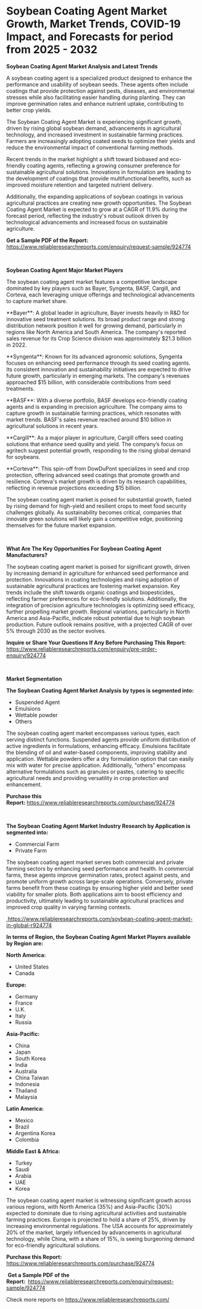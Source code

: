 <p><h1>Soybean Coating Agent Market Growth, Market Trends, COVID-19 Impact, and Forecasts for period from 2025 - 2032</h1></p><p><strong>Soybean Coating Agent Market Analysis and Latest Trends</strong></p>
<p><p>A soybean coating agent is a specialized product designed to enhance the performance and usability of soybean seeds. These agents often include coatings that provide protection against pests, diseases, and environmental stresses while also facilitating easier handling during planting. They can improve germination rates and enhance nutrient uptake, contributing to better crop yields.</p><p>The Soybean Coating Agent Market is experiencing significant growth, driven by rising global soybean demand, advancements in agricultural technology, and increased investment in sustainable farming practices. Farmers are increasingly adopting coated seeds to optimize their yields and reduce the environmental impact of conventional farming methods.</p><p>Recent trends in the market highlight a shift toward biobased and eco-friendly coating agents, reflecting a growing consumer preference for sustainable agricultural solutions. Innovations in formulation are leading to the development of coatings that provide multifunctional benefits, such as improved moisture retention and targeted nutrient delivery. </p><p>Additionally, the expanding applications of soybean coatings in various agricultural practices are creating new growth opportunities. The Soybean Coating Agent Market is expected to grow at a CAGR of 11.9% during the forecast period, reflecting the industry's robust outlook driven by technological advancements and increased focus on sustainable agriculture.</p></p>
<p><strong>Get a Sample PDF of the Report:&nbsp;</strong> <a href="https://www.reliableresearchreports.com/enquiry/request-sample/924774?utm_campaign=3573&utm_medium=2&utm_source=Github&utm_content=ia&utm_term=24032025&utm_id=soybean-coating-agent">https://www.reliableresearchreports.com/enquiry/request-sample/924774</a></p>
<p>&nbsp;</p>
<p><strong>Soybean Coating Agent Major Market Players</strong></p>
<p><p>The soybean coating agent market features a competitive landscape dominated by key players such as Bayer, Syngenta, BASF, Cargill, and Corteva, each leveraging unique offerings and technological advancements to capture market share.</p><p>**Bayer**: A global leader in agriculture, Bayer invests heavily in R&D for innovative seed treatment solutions. Its broad product range and strong distribution network position it well for growing demand, particularly in regions like North America and South America. The company's reported sales revenue for its Crop Science division was approximately $21.3 billion in 2022.</p><p>**Syngenta**: Known for its advanced agronomic solutions, Syngenta focuses on enhancing seed performance through its seed coating agents. Its consistent innovation and sustainability initiatives are expected to drive future growth, particularly in emerging markets. The company's revenues approached $15 billion, with considerable contributions from seed treatments.</p><p>**BASF**: With a diverse portfolio, BASF develops eco-friendly coating agents and is expanding in precision agriculture. The company aims to capture growth in sustainable farming practices, which resonates with market trends. BASF's sales revenue reached around $10 billion in agricultural solutions in recent years.</p><p>**Cargill**: As a major player in agriculture, Cargill offers seed coating solutions that enhance seed quality and yield. The company’s focus on agritech suggest potential growth, responding to the rising global demand for soybeans.</p><p>**Corteva**: This spin-off from DowDuPont specializes in seed and crop protection, offering advanced seed coatings that promote growth and resilience. Corteva's market growth is driven by its research capabilities, reflecting in revenue projections exceeding $15 billion.</p><p>The soybean coating agent market is poised for substantial growth, fueled by rising demand for high-yield and resilient crops to meet food security challenges globally. As sustainability becomes critical, companies that innovate green solutions will likely gain a competitive edge, positioning themselves for the future market expansion.</p></p>
<p>&nbsp;</p>
<p><strong>What Are The Key Opportunities For Soybean Coating Agent Manufacturers?</strong></p>
<p><p>The soybean coating agent market is poised for significant growth, driven by increasing demand in agriculture for enhanced seed performance and protection. Innovations in coating technologies and rising adoption of sustainable agricultural practices are fostering market expansion. Key trends include the shift towards organic coatings and biopesticides, reflecting farmer preferences for eco-friendly solutions. Additionally, the integration of precision agriculture technologies is optimizing seed efficacy, further propelling market growth. Regional variations, particularly in North America and Asia-Pacific, indicate robust potential due to high soybean production. Future outlook remains positive, with a projected CAGR of over 5% through 2030 as the sector evolves.</p></p>
<p><strong>Inquire or Share Your Questions If Any Before Purchasing This Report:</strong> <a href="https://www.reliableresearchreports.com/enquiry/pre-order-enquiry/924774?utm_campaign=3573&utm_medium=2&utm_source=Github&utm_content=ia&utm_term=24032025&utm_id=soybean-coating-agent">https://www.reliableresearchreports.com/enquiry/pre-order-enquiry/924774</a></p>
<p>&nbsp;</p>
<p><strong>Market Segmentation</strong></p>
<p><strong>The Soybean Coating Agent Market Analysis by types is segmented into:</strong></p>
<p><ul><li>Suspended Agent</li><li>Emulsions</li><li>Wettable powder</li><li>Others</li></ul></p>
<p><p>The soybean coating agent market encompasses various types, each serving distinct functions. Suspended agents provide uniform distribution of active ingredients in formulations, enhancing efficacy. Emulsions facilitate the blending of oil and water-based components, improving stability and application. Wettable powders offer a dry formulation option that can easily mix with water for precise application. Additionally, "others" encompass alternative formulations such as granules or pastes, catering to specific agricultural needs and providing versatility in crop protection and enhancement.</p></p>
<p><strong>Purchase this Report:&nbsp;</strong><a href="https://www.reliableresearchreports.com/purchase/924774?utm_campaign=3573&utm_medium=2&utm_source=Github&utm_content=ia&utm_term=24032025&utm_id=soybean-coating-agent">https://www.reliableresearchreports.com/purchase/924774</a></p>
<p>&nbsp;</p>
<p><strong>The Soybean Coating Agent Market Industry Research by Application is segmented into:</strong></p>
<p><ul><li>Commercial Farm</li><li>Private Farm</li></ul></p>
<p><p>The soybean coating agent market serves both commercial and private farming sectors by enhancing seed performance and health. In commercial farms, these agents improve germination rates, protect against pests, and promote uniform growth across large-scale operations. Conversely, private farms benefit from these coatings by ensuring higher yield and better seed viability for smaller plots. Both applications aim to boost efficiency and productivity, ultimately leading to sustainable agricultural practices and improved crop quality in varying farming contexts.</p></p>
<p><a href="https://www.reliableresearchreports.com/soybean-coating-agent-market-in-global-r924774?utm_campaign=3573&utm_medium=2&utm_source=Github&utm_content=ia&utm_term=24032025&utm_id=soybean-coating-agent">&nbsp;https://www.reliableresearchreports.com/soybean-coating-agent-market-in-global-r924774</a></p>
<p><strong>In terms of Region, the Soybean Coating Agent Market Players available by Region are:</strong></p>
<p>
    <p> <strong> North America: </strong>
        <ul>
            <li>United States</li>
            <li>Canada</li>
        </ul>
        </p> 
    <p> <strong> Europe: </strong>
        <ul>
            <li>Germany</li>
            <li>France</li>
            <li>U.K.</li>
            <li>Italy</li>
            <li>Russia</li>
        </ul>
        </p> 
    <p> <strong> Asia-Pacific: </strong>
        <ul>
            <li>China</li>
            <li>Japan</li>
            <li>South Korea</li>
            <li>India</li>
            <li>Australia</li>
            <li>China Taiwan</li>
            <li>Indonesia</li>
            <li>Thailand</li>
            <li>Malaysia</li>
        </ul>
        </p> 
    <p> <strong> Latin America: </strong>
        <ul>
            <li>Mexico</li>
            <li>Brazil</li>
            <li>Argentina Korea</li>
            <li>Colombia</li>
        </ul>
        </p> 
    <p> <strong> Middle East & Africa: </strong>
        <ul>
            <li>Turkey</li>
            <li>Saudi</li>
            <li>Arabia</li>
            <li>UAE</li>
            <li>Korea</li>
        </ul>
    </p>
    </p>
<p><p>The soybean coating agent market is witnessing significant growth across various regions, with North America (35%) and Asia-Pacific (30%) expected to dominate due to rising agricultural activities and sustainable farming practices. Europe is projected to hold a share of 25%, driven by increasing environmental regulations. The USA accounts for approximately 20% of the market, largely influenced by advancements in agricultural technology, while China, with a share of 15%, is seeing burgeoning demand for eco-friendly agricultural solutions.</p></p>
<p><strong>Purchase this Report: </strong><a href="https://www.reliableresearchreports.com/purchase/924774?utm_campaign=3573&utm_medium=2&utm_source=Github&utm_content=ia&utm_term=24032025&utm_id=soybean-coating-agent">https://www.reliableresearchreports.com/purchase/924774</a></p>
<p>&nbsp;<strong>Get a Sample PDF of the Report:&nbsp;&nbsp;</strong><a href="https://www.reliableresearchreports.com/enquiry/request-sample/924774?utm_campaign=3573&utm_medium=2&utm_source=Github&utm_content=ia&utm_term=24032025&utm_id=soybean-coating-agent">https://www.reliableresearchreports.com/enquiry/request-sample/924774</a></p>
<p><strong></strong></p>
<p>Check more reports on <a href="https://www.reliableresearchreports.com/?utm_campaign=3573&utm_medium=2&utm_source=Github&utm_content=ia&utm_term=24032025&utm_id=soybean-coating-agent">https://www.reliableresearchreports.com/</a></p>